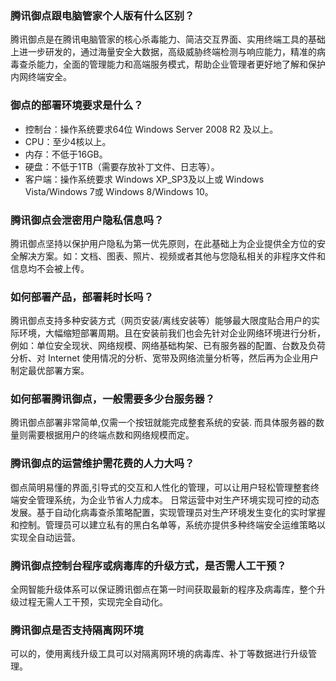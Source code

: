 ### 腾讯御点跟电脑管家个人版有什么区别？
腾讯御点是在腾讯电脑管家的核心杀毒能力、简洁交互界面、实用终端工具的基础上进一步研发的，通过海量安全大数据，高级威胁终端检测与响应能力，精准的病毒查杀能力，全面的管理能力和高端服务模式，帮助企业管理者更好地了解和保护内网终端安全。
### 御点的部署环境要求是什么？ 
- 控制台：操作系统要求64位 Windows Server 2008 R2 及以上。
- CPU：至少4核以上。
- 内存：不低于16GB。
- 硬盘：不低于1TB（需要存放补丁文件、日志等）。
- 客户端：操作系统要求 Windows XP_SP3及以上或 Windows Vista/Windows 7或 Windows 8/Windows 10。

### 腾讯御点会泄密用户隐私信息吗？
腾讯御点坚持以保护用户隐私为第一优先原则，在此基础上为企业提供全方位的安全解决方案。如：文档、图表、照片、视频或者其他与您隐私相关的非程序文件和信息均不会被上传。
### 如何部署产品，部署耗时长吗？
腾讯御点支持多种安装方式（网页安装/离线安装等）能够最大限度贴合用户的实际环境，大幅缩短部署周期。且在安装前我们也会先针对企业网络环境进行分析，例如：单位安全现状、网络规模、网络基础构架、已有服务器的配置、台数及负荷分析、对 Internet 使用情况的分析、宽带及网络流量分析等，然后再为企业用户制定最优部署方案。
### 如何部署腾讯御点，一般需要多少台服务器？
腾讯御点部署非常简单,仅需一个按钮就能完成整套系统的安装. 而具体服务器的数量则需要根据用户的终端点数和网络规模而定。
### 腾讯御点的运营维护需花费的人力大吗？
御点简明易懂的界面,引导式的交互和人性化的管理，可以让用户轻松管理整套终端安全管理系统，为企业节省人力成本。
日常运营中对生产环境实现可控的动态发展。基于自动化病毒查杀策略配置，实现管理员对生产环境发生变化的实时掌握和控制。管理员可以建立私有的黑白名单等，系统亦提供多种终端安全运维策略以实现全自动运营。
### 腾讯御点控制台程序或病毒库的升级方式，是否需人工干预？
全网智能升级体系可以保证腾讯御点在第一时间获取最新的程序及病毒库，整个升级过程无需人工干预，实现完全自动化。
### 腾讯御点是否支持隔离网环境
可以的，使用离线升级工具可以对隔离网环境的病毒库、补丁等数据进行升级管理。
